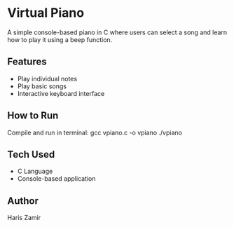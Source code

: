 # Virtual Piano

A simple console-based piano in C where users can select a song and learn how to play it using a beep function.

## Features
- Play individual notes
- Play basic songs
- Interactive keyboard interface

## How to Run
Compile and run in terminal:
gcc vpiano.c -o vpiano
./vpiano

## Tech Used
- C Language
- Console-based application

## Author
Haris Zamir
